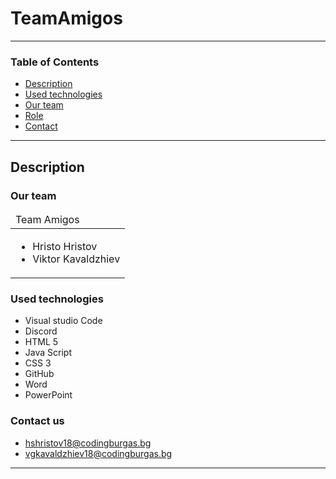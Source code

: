 # TeamAmigos
---
### Table of Contents
- [Description](#description)
- [Used technologies](#used-technologies)
- [Our team](#our-team)
- [Role](#role) 
- [Contact](#contact-us)

---

## Description
### Our team
<table>
  <thead>
    <tr>
      <td align="left">
     Team Amigos
      </td>
    </tr>
  </thead>
  <tbody>
    <tr>
      <td>
        <ul>
          <li>Hristo Hristov</li>
          <li>Viktor Kavaldzhiev</li>
        </ul>
      </td>
    </tr>
  </tbody>
</table>




### Used technologies

- Visual studio Code
- Discord
- HTML 5
- Java Script
- CSS 3
- GitHub
- Word
- PowerPoint
### Contact us
- hshristov18@codingburgas.bg
- vgkavaldzhiev18@codingburgas.bg


---


